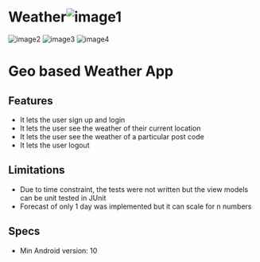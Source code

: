 # Weather![image1](https://user-images.githubusercontent.com/18575818/168895792-33e02fc1-b56e-467f-aea3-34456dc44e00.jpeg)
![image2](https://user-images.githubusercontent.com/18575818/168895799-ca19b276-91d7-4723-82e5-c4258a83225c.jpeg)
![image3](https://user-images.githubusercontent.com/18575818/168895803-ab77a1ba-5d8b-4d59-8311-3d3c3a347a10.jpeg)
![image4](https://user-images.githubusercontent.com/18575818/168895807-f029458e-dfbc-414d-b53a-89793782245b.jpeg)


# Geo based Weather App

## Features

* It lets the user sign up and login
* It lets the user see the weather of their current location
* It lets the user see the weather of a particular post code
* It lets the user logout

## Limitations

* Due to time constraint, the tests were not written but the view models can be unit tested in JUnit
* Forecast of only 1 day was implemented but it can scale for n numbers

## Specs

* Min Android version: 10

